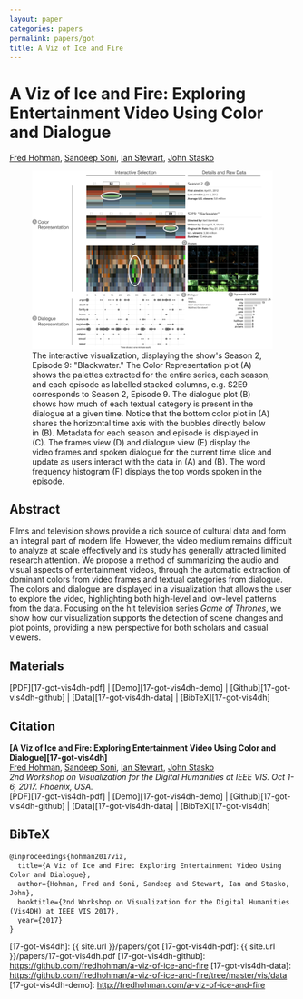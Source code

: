 ```yaml
---
layout: paper
categories: papers
permalink: papers/got
title: A Viz of Ice and Fire
---
```


# A Viz of Ice and Fire: Exploring Entertainment Video Using Color and Dialogue
[Fred Hohman][fred], [Sandeep Soni][sandeep], [Ian Stewart][ian], [John Stasko][stasko]  

<figure>
     <img class="single" src="/images/papers/17-got-vis4dh.png">
    <figcaption class="single">
        The interactive visualization, displaying the show's Season 2, Episode 9: "Blackwater."
        The Color Representation plot (A) shows the palettes extracted for the entire series, each season, and each episode as labelled stacked columns, e.g. S2E9 corresponds to Season 2, Episode 9.
        The dialogue plot (B) shows how much of each textual category is present in the dialogue at a given time.
        Notice that the bottom color plot in (A) shares the horizontal time axis with the bubbles directly below in (B).
        Metadata for each season and episode is displayed in (C).
        The frames view (D) and dialogue view (E) display the video frames and spoken dialogue for the current time slice and update as users interact with the data in (A) and (B).
        The word frequency histogram (F) displays the top words spoken in the episode.
    </figcaption>
</figure>

## Abstract
Films and television shows provide a rich source of cultural data and form an integral part of modern life. 
However, the video medium remains difficult to analyze at scale effectively and its study has generally attracted limited research attention. 
We propose a method of summarizing the audio and visual aspects of entertainment videos, through the automatic extraction of dominant colors from video frames and textual categories from dialogue. 
The colors and dialogue are displayed in a visualization that allows the user to explore the video, highlighting both high-level and low-level patterns from the data. 
Focusing on the hit television series *Game of Thrones*, we show how our visualization supports the detection of scene changes and plot points, providing a new perspective for both scholars and casual viewers.

## Materials
[PDF][17-got-vis4dh-pdf] | [Demo][17-got-vis4dh-demo] | [Github][17-got-vis4dh-github] | [Data][17-got-vis4dh-data] | [BibTeX][17-got-vis4dh]

## Citation
**[A Viz of Ice and Fire: Exploring Entertainment Video Using Color and Dialogue][17-got-vis4dh]**  
[Fred Hohman][fred], [Sandeep Soni][sandeep], [Ian Stewart][ian], [John Stasko][stasko]  
*2nd Workshop on Visualization for the Digital Humanities at IEEE VIS. Oct 1-6, 2017. Phoenix, USA.*  
<span class="paper-misc">
[PDF][17-got-vis4dh-pdf] | [Demo][17-got-vis4dh-demo] | [Github][17-got-vis4dh-github] | [Data][17-got-vis4dh-data] | [BibTeX][17-got-vis4dh]
</span>

## BibTeX
```
@inproceedings{hohman2017viz,
  title={A Viz of Ice and Fire: Exploring Entertainment Video Using Color and Dialogue},
  author={Hohman, Fred and Soni, Sandeep and Stewart, Ian and Stasko, John},
  booktitle={2nd Workshop on Visualization for the Digital Humanities (Vis4DH) at IEEE VIS 2017},
  year={2017}
}
```

[fred]: http://fredhohman.com "Fred Hohman"
[sandeep]: http://sandeepsoni.github.io/ "Sandeep Soni"
[ian]: http://ianbstewart.github.io/ "Ian Stewart"
[stasko]: https://www.cc.gatech.edu/~stasko/ "John Stasko"

[17-got-vis4dh]: {{ site.url }}/papers/got
[17-got-vis4dh-pdf]: {{ site.url }}/papers/17-got-vis4dh.pdf
[17-got-vis4dh-github]: https://github.com/fredhohman/a-viz-of-ice-and-fire
[17-got-vis4dh-data]: https://github.com/fredhohman/a-viz-of-ice-and-fire/tree/master/vis/data
[17-got-vis4dh-demo]: http://fredhohman.com/a-viz-of-ice-and-fire